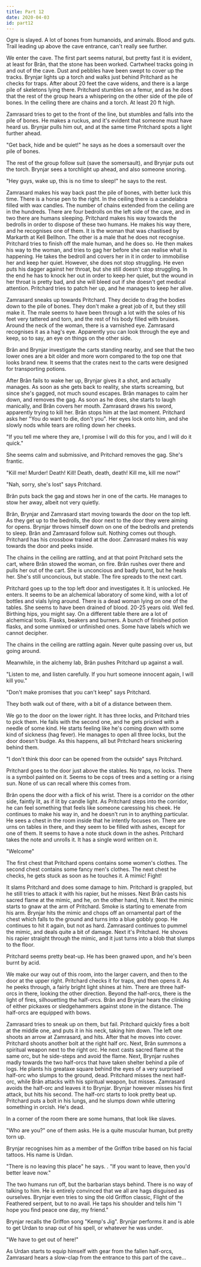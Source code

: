 ```yaml
---
title: Part 12
date: 2020-04-03
id: part12
---
```


Ogre is slayed.
A lot of bones from humanoids, and animals.
Blood and guts.
Trail leading up above the cave entrance, can't really see further.

We enter the cave.
The first part seems natural, but pretty fast it is evident, at least for Brân, that the stone has been worked.
Cartwheel tracks going in and out of the cave.
Dust and pebbles have been swept to cover up the tracks.
Brynjar lights up a torch and walks just behind Pritchard as he checks for traps.
After about 20 feet the cave widens, and there is a large pile of skeletons lying there.
Pritchard stumbles on a femur, and as he does that the rest of the group hears a whispering on the other side of the pile of bones.
In the ceiling there are chains and a torch.
At least 20 ft high.

Zamrasard tries to get to the front of the line, but stumbles and falls into the pile of bones.
He makes a ruckus, and it's evident that someone must have heard us.
Brynjar pulls him out, and at the same time Pritchard spots a light further ahead.

"Get back, hide and be quiet!" he says as he does a somersault over the pile of bones.

The rest of the group follow suit (save the somersault), and Brynjar puts out the torch.
Brynjar sees a torchlight up ahead, and also someone snoring.

"Hey guys, wake up, this is no time to sleep!" he says to the rest.

Zamrasard makes his way back past the pile of bones, with better luck this time.
There is a horse pen to the right.
In the ceiling there is a candelabra filled with wax candles.
The number of chains extended from the ceiling are in the hundreds.
There are four bedrolls on the left side of the cave, and in two there are humans sleeping.
Pritchard makes his way towards the bedrolls in order to dispose of these two humans.
He makes his way there, and he recognises one of them.
It is the woman that was chastised by Markarth at Kell Bellhon.
The other is a male that he does not recognise.
Pritchard tries to finish off the male human, and he does so.
He then makes his way to the woman, and tries to gag her before she can realise what is happening.
He takes the bedroll and covers her in it in order to immobilise her and keep her quiet.
However, she does not stop struggling.
He even puts his dagger against her throat, but she still doesn't stop struggling.
In the end he has to knock her out in order to keep her quiet, but the wound in her throat is pretty bad, and she will bleed out if she doesn't get medical attention.
Pritchard tries to patch her up, and he manages to keep her alive.

Zamrasard sneaks up towards Pritchard.
They decide to drag the bodies down to the pile of bones.
They don't make a great job of it, but they still make it.
The male seems to have been through a lot with the soles of his feet very tattered and torn, and the rest of his body filled with bruises.
Around the neck of the woman, there is a varnished eye.
Zamrasard recognises it as a hag's eye.
Apparently you can look through the eye and keep, so to say, an eye on things on the other side.

Brân and Brynjar investigate the carts standing nearby, and see that the two lower ones are a bit older and more worn compared to the top one that looks brand new.
It seems that the crates next to the carts were designed for transporting potions.

After Brân fails to wake her up, Brynjar gives it a shot, and actually manages.
As soon as she gets back to reality, she starts screaming, but since she's gagged, not much sound escapes.
Brân manages to calm her down, and removes the gag.
As soon as he does, she starts to laugh manically, and Brân covers her mouth.
Zamrasard draws his sword, apparently trying to kill her.
Brân stops him at the last moment.
Pritchard asks her "You do want to die, don't you".
Her eyes lock onto him, and she slowly nods while tears are rolling down her cheeks.

"If you tell me where they are, I promise I will do this for you, and I will do it quick."

She seems calm and submissive, and Pritchard removes the gag.
She's frantic.

"Kill me! Murder! Death! Kill! Death, death, death! Kill me, kill me now!"

"Nah, sorry, she's lost" says Pritchard.

Brân puts back the gag and stows her in one of the carts.
He manages to stow her away, albeit not very quietly.

Brân, Brynjar and Zamrasard start moving towards the door on the top left.
As they get up to the bedrolls, the door next to the door they were aiming for opens.
Brynjar throws himself down on one of the bedrolls and pretends to sleep.
Brân and Zamrasard follow suit.
Nothing comes out though.
Pritchard has his crossbow trained at the door.
Zamrasard makes his way towards the door and peeks inside.

The chains in the ceiling are rattling, and at that point Pritchard sets the cart, where Brân stowed the woman, on fire.
Brân rushes over there and pulls her out of the cart.
She is unconcious and badly burnt, but he heals her.
She's still unconcious, but stable.
The fire spreads to the next cart.

Pritchard goes up to the top left door and investigates it.
It is unlocked.
He enters.
It seems to be an alchemical laboratory of some kind, with a lot of bottles and vials lying around.
There is a dead woman lying on one of the tables.
She seems to have been drained of blood.
20-25 years old.
Well fed.
Birthing hips, you might say.
On a different table there are a lot of alchemical tools.
Flasks, beakers and burners.
A bunch of finished potion flasks, and some unmixed or unfinished ones.
Some have labels which we cannot decipher.

The chains in the ceiling are rattling again.
Never quite passing over us, but going around.

Meanwhile, in the alchemy lab, Brân pushes Pritchard up against a wall.

"Listen to me, and listen carefully. If you hurt someone innocent again, I will kill you."

"Don't make promises that you can't keep" says Pritchard.

They both walk out of there, with a bit of a distance between them.

We go to the door on the lower right.
It has three locks, and Pritchard tries to pick them.
He fails with the second one, and he gets pricked with a needle of some kind.
He starts feeling like he's coming down with some kind of sickness (hag fever).
He manages to open all three locks, but the door doesn't budge.
As this happens, all but Pritchard hears snickering behind them.

"I don't think this door can be opened from the outside" says Pritchard.

Pritchard goes to the door just above the stables.
No traps, no locks.
There is a symbol painted on it.
Seems to be cops of trees and a setting or a rising sun.
None of us can recall where this comes from.

Brân opens the door with a flick of his wrist.
There is a corridor on the other side, faintly lit, as if lit by candle light.
As Pritchard steps into the corridor, he can feel something that feels like someone caressing his cheek.
He continues to make his way in, and he doesn't run in to anything particular.
He sees a chest in the room inside that he intently focuses on.
There are urns on tables in there, and they seem to be filled with ashes, except for one of them.
It seems to have a note stuck down in the ashes.
Pritchard takes the note and unrolls it.
It has a single word written on it.

"Welcome"

The first chest that Pritchard opens contains some women's clothes.
The second chest contains some fancy men's clothes.
The next chest he checks, he gets stuck as soon as he touches it.
A mimic!
Fight!

It slams Pritchard and does some damage to him.
Pritchard is grappled, but he still tries to attack it with his rapier, but he misses.
Next Brân casts his sacred flame at the mimic, and he, on the other hand, hits it.
Next the mimic starts to gnaw at the arm of Pritchard.
Smoke is starting to emenate from his arm.
Brynjar hits the mimic and chops off an ornamental part of the chest which falls to the ground and turns into a blue gobbly goop.
He continues to hit it again, but not as hard.
Zamrasard continues to pummel the mimic, and deals quite a bit of damage.
Next it's Pritchard.
He shoves his rapier straight through the mimic, and it just turns into a blob that slumps to the floor.

Pritchard seems pretty beat-up.
He has been gnawed upon, and he's been burnt by acid.

We make our way out of this room, into the larger cavern, and then to the door at the upper right.
Pritchard checks it for traps, and then opens it.
As he peeks through, a fairly bright light shines at him.
There are three half-orcs in there, looking the other direction.
Beyond the half-orcs, there is the light of fires, silhouetting the half-orcs.
Brân and Brynjar hears the clinking of either pickaxes or sledgehammers against stone in the distance.
The half-orcs are equipped with bows.

Zamrasard tries to sneak up on them, but fail.
Pritchard quickly fires a bolt at the middle one, and puts it in his neck, taking him down.
The left one shoots an arrow at Zamrasard, and hits.
After that he moves into cover.
Pritchard shoots another bolt at the right half orc.
Next, Brân summons a spiritual weapon next to the right orc.
He next casts sacred flame at the same orc, but he side-steps and avoid the flame.
Next, Brynjar rushes madly towards the two half-orcs that have taken shelter behind a pile of logs.
He plants his greataxe square behind the eyes of a very surprised half-orc who slumps to the ground, dead.
Pritchard misses the next half-orc, while Brân attacks with his spiritual weapon, but misses.
Zamrasard avoids the half-orc and leaves it to Brynjar.
Brynjar however misses his first attack, but hits his second.
The half-orc starts to look pretty beat up.
Pritchard puts a bolt in his lungs, and he slumps down while uttering something in orcish.
He's dead.

In a corner of the room there are some humans, that look like slaves.

"Who are you?" one of them asks.
He is a quite muscular human, but pretty torn up.

Brynjar recognises him as a member of the Griffon tribe based on his facial tattoos.
His name is Urdan.

"There is no leaving this place" he says.
.
"If you want to leave, then you'd better leave now."

The two humans run off, but the barbarian stays behind.
There is no way of talking to him.
He is entirely convinced that we all are hags disguised as ourselves.
Brynjar even tries to sing the old Griffon classic, Flight of the Feathered serpent, but to no avail.
He taps his shoulder and tells him "I hope you find peace one day, my friend."

Brynjar recalls the Griffon song "Kemp's Jig".
Brynjar performs it and is able to get Urdan to snap out of his spell, or whatever he was under.

"We have to get out of here!"

As Urdan starts to equip himself with gear from the fallen half-orcs, Zamrasard hears a slow-clap from the entrance to this part of the cave...
